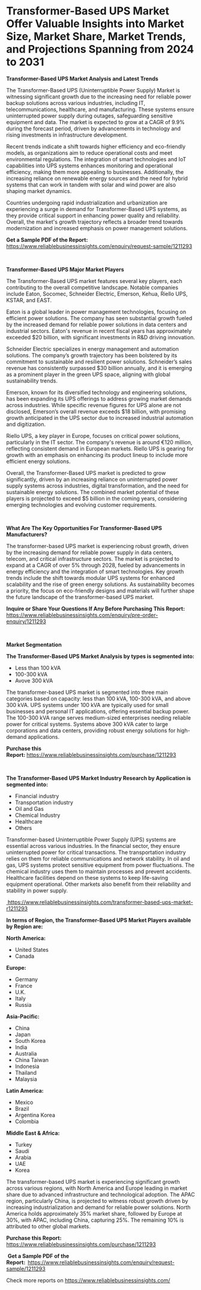 <p><h1>Transformer-Based UPS Market Offer Valuable Insights into Market Size, Market Share, Market Trends, and Projections Spanning from 2024 to 2031</h1></p><p><strong>Transformer-Based UPS Market Analysis and Latest Trends</strong></p>
<p><p>The Transformer-Based UPS (Uninterruptible Power Supply) Market is witnessing significant growth due to the increasing need for reliable power backup solutions across various industries, including IT, telecommunications, healthcare, and manufacturing. These systems ensure uninterrupted power supply during outages, safeguarding sensitive equipment and data. The market is expected to grow at a CAGR of 9.9% during the forecast period, driven by advancements in technology and rising investments in infrastructure development.</p><p>Recent trends indicate a shift towards higher efficiency and eco-friendly models, as organizations aim to reduce operational costs and meet environmental regulations. The integration of smart technologies and IoT capabilities into UPS systems enhances monitoring and operational efficiency, making them more appealing to businesses. Additionally, the increasing reliance on renewable energy sources and the need for hybrid systems that can work in tandem with solar and wind power are also shaping market dynamics.</p><p>Countries undergoing rapid industrialization and urbanization are experiencing a surge in demand for Transformer-Based UPS systems, as they provide critical support in enhancing power quality and reliability. Overall, the market's growth trajectory reflects a broader trend towards modernization and increased emphasis on power management solutions.</p></p>
<p><strong>Get a Sample PDF of the Report:&nbsp;</strong> <a href="https://www.reliablebusinessinsights.com/enquiry/request-sample/1211293?utm_campaign=116&utm_medium=2&utm_source=Github&utm_content=ia&utm_term=27122024&utm_id=transformer-based-ups">https://www.reliablebusinessinsights.com/enquiry/request-sample/1211293</a></p>
<p>&nbsp;</p>
<p><strong>Transformer-Based UPS Major Market Players</strong></p>
<p><p>The Transformer-Based UPS market features several key players, each contributing to the overall competitive landscape. Notable companies include Eaton, Socomec, Schneider Electric, Emerson, Kehua, Riello UPS, KSTAR, and EAST.</p><p>Eaton is a global leader in power management technologies, focusing on efficient power solutions. The company has seen substantial growth fueled by the increased demand for reliable power solutions in data centers and industrial sectors. Eaton's revenue in recent fiscal years has approximately exceeded $20 billion, with significant investments in R&D driving innovation.</p><p>Schneider Electric specializes in energy management and automation solutions. The company’s growth trajectory has been bolstered by its commitment to sustainable and resilient power solutions. Schneider’s sales revenue has consistently surpassed $30 billion annually, and it is emerging as a prominent player in the green UPS space, aligning with global sustainability trends.</p><p>Emerson, known for its diversified technology and engineering solutions, has been expanding its UPS offerings to address growing market demands across industries. While specific revenue figures for UPS alone are not disclosed, Emerson’s overall revenue exceeds $18 billion, with promising growth anticipated in the UPS sector due to increased industrial automation and digitization.</p><p>Riello UPS, a key player in Europe, focuses on critical power solutions, particularly in the IT sector. The company's revenue is around €120 million, reflecting consistent demand in European markets. Riello UPS is gearing for growth with an emphasis on enhancing its product lineup to include more efficient energy solutions.</p><p>Overall, the Transformer-Based UPS market is predicted to grow significantly, driven by an increasing reliance on uninterrupted power supply systems across industries, digital transformation, and the need for sustainable energy solutions. The combined market potential of these players is projected to exceed $5 billion in the coming years, considering emerging technologies and evolving customer requirements.</p></p>
<p>&nbsp;</p>
<p><strong>What Are The Key Opportunities For Transformer-Based UPS Manufacturers?</strong></p>
<p><p>The transformer-based UPS market is experiencing robust growth, driven by the increasing demand for reliable power supply in data centers, telecom, and critical infrastructure sectors. The market is projected to expand at a CAGR of over 5% through 2028, fueled by advancements in energy efficiency and the integration of smart technologies. Key growth trends include the shift towards modular UPS systems for enhanced scalability and the rise of green energy solutions. As sustainability becomes a priority, the focus on eco-friendly designs and materials will further shape the future landscape of the transformer-based UPS market.</p></p>
<p><strong>Inquire or Share Your Questions If Any Before Purchasing This Report:</strong> <a href="https://www.reliablebusinessinsights.com/enquiry/pre-order-enquiry/1211293?utm_campaign=116&utm_medium=2&utm_source=Github&utm_content=ia&utm_term=27122024&utm_id=transformer-based-ups">https://www.reliablebusinessinsights.com/enquiry/pre-order-enquiry/1211293</a></p>
<p>&nbsp;</p>
<p><strong>Market Segmentation</strong></p>
<p><strong>The Transformer-Based UPS Market Analysis by types is segmented into:</strong></p>
<p><ul><li>Less than 100 kVA</li><li>100-300 kVA</li><li>Avove 300 kVA</li></ul></p>
<p><p>The transformer-based UPS market is segmented into three main categories based on capacity: less than 100 kVA, 100-300 kVA, and above 300 kVA. UPS systems under 100 kVA are typically used for small businesses and personal IT applications, offering essential backup power. The 100-300 kVA range serves medium-sized enterprises needing reliable power for critical systems. Systems above 300 kVA cater to large corporations and data centers, providing robust energy solutions for high-demand applications.</p></p>
<p><strong>Purchase this Report:&nbsp;</strong><a href="https://www.reliablebusinessinsights.com/purchase/1211293?utm_campaign=116&utm_medium=2&utm_source=Github&utm_content=ia&utm_term=27122024&utm_id=transformer-based-ups">https://www.reliablebusinessinsights.com/purchase/1211293</a></p>
<p>&nbsp;</p>
<p><strong>The Transformer-Based UPS Market Industry Research by Application is segmented into:</strong></p>
<p><ul><li>Financial industry</li><li>Transportation industry</li><li>Oil and Gas</li><li>Chemical Industry</li><li>Healthcare</li><li>Others</li></ul></p>
<p><p>Transformer-based Uninterruptible Power Supply (UPS) systems are essential across various industries. In the financial sector, they ensure uninterrupted power for critical transactions. The transportation industry relies on them for reliable communications and network stability. In oil and gas, UPS systems protect sensitive equipment from power fluctuations. The chemical industry uses them to maintain processes and prevent accidents. Healthcare facilities depend on these systems to keep life-saving equipment operational. Other markets also benefit from their reliability and stability in power supply.</p></p>
<p><a href="https://www.reliablebusinessinsights.com/transformer-based-ups-market-r1211293?utm_campaign=116&utm_medium=2&utm_source=Github&utm_content=ia&utm_term=27122024&utm_id=transformer-based-ups">&nbsp;https://www.reliablebusinessinsights.com/transformer-based-ups-market-r1211293</a></p>
<p><strong>In terms of Region, the Transformer-Based UPS Market Players available by Region are:</strong></p>
<p>
    <p> <strong> North America: </strong>
        <ul>
            <li>United States</li>
            <li>Canada</li>
        </ul>
        </p> 
    <p> <strong> Europe: </strong>
        <ul>
            <li>Germany</li>
            <li>France</li>
            <li>U.K.</li>
            <li>Italy</li>
            <li>Russia</li>
        </ul>
        </p> 
    <p> <strong> Asia-Pacific: </strong>
        <ul>
            <li>China</li>
            <li>Japan</li>
            <li>South Korea</li>
            <li>India</li>
            <li>Australia</li>
            <li>China Taiwan</li>
            <li>Indonesia</li>
            <li>Thailand</li>
            <li>Malaysia</li>
        </ul>
        </p> 
    <p> <strong> Latin America: </strong>
        <ul>
            <li>Mexico</li>
            <li>Brazil</li>
            <li>Argentina Korea</li>
            <li>Colombia</li>
        </ul>
        </p> 
    <p> <strong> Middle East & Africa: </strong>
        <ul>
            <li>Turkey</li>
            <li>Saudi</li>
            <li>Arabia</li>
            <li>UAE</li>
            <li>Korea</li>
        </ul>
    </p>
    </p>
<p><p>The transformer-based UPS market is experiencing significant growth across various regions, with North America and Europe leading in market share due to advanced infrastructure and technological adoption. The APAC region, particularly China, is projected to witness robust growth driven by increasing industrialization and demand for reliable power solutions. North America holds approximately 35% market share, followed by Europe at 30%, with APAC, including China, capturing 25%. The remaining 10% is attributed to other global markets.</p></p>
<p><strong>Purchase this Report: </strong><a href="https://www.reliablebusinessinsights.com/purchase/1211293?utm_campaign=116&utm_medium=2&utm_source=Github&utm_content=ia&utm_term=27122024&utm_id=transformer-based-ups">https://www.reliablebusinessinsights.com/purchase/1211293</a></p>
<p>&nbsp;<strong>Get a Sample PDF of the Report:&nbsp;&nbsp;</strong><a href="https://www.reliablebusinessinsights.com/enquiry/request-sample/1211293?utm_campaign=116&utm_medium=2&utm_source=Github&utm_content=ia&utm_term=27122024&utm_id=transformer-based-ups">https://www.reliablebusinessinsights.com/enquiry/request-sample/1211293</a></p>
<p><strong></strong></p>
<p>Check more reports on <a href="https://www.reliablebusinessinsights.com/?utm_campaign=116&utm_medium=2&utm_source=Github&utm_content=ia&utm_term=27122024&utm_id=transformer-based-ups">https://www.reliablebusinessinsights.com/</a></p>